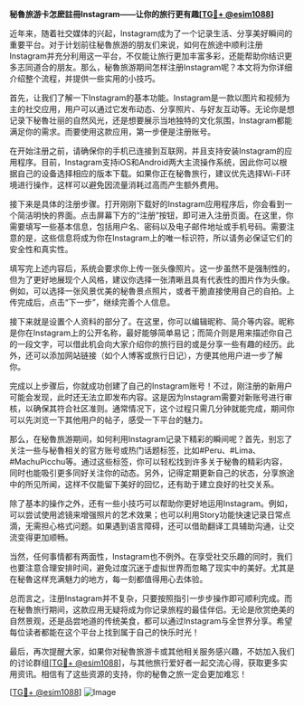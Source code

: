 **秘魯旅游卡怎麽註冊Instagram——让你的旅行更有趣[[TG💪+ @esim1088](https://t.me/s/esim1088)]**

近年来，随着社交媒体的兴起，Instagram成为了一个记录生活、分享美好瞬间的重要平台。对于计划前往秘魯旅游的朋友们来说，如何在旅途中顺利注册Instagram并充分利用这一平台，不仅能让旅行更加丰富多彩，还能帮助你结识更多志同道合的朋友。那么，秘魯旅游期间怎样注册Instagram呢？本文将为你详细介绍整个流程，并提供一些实用的小技巧。

首先，让我们了解一下Instagram的基本功能。Instagram是一款以图片和视频为主的社交应用，用户可以通过它发布动态、分享照片、与好友互动等。无论你是想记录下秘魯壮丽的自然风光，还是想要展示当地独特的文化氛围，Instagram都能满足你的需求。而要使用这款应用，第一步便是注册账号。

在开始注册之前，请确保你的手机已连接到互联网，并且支持安装Instagram的应用程序。目前，Instagram支持iOS和Android两大主流操作系统，因此你可以根据自己的设备选择相应的版本下载。如果你正在秘魯旅行，建议优先选择Wi-Fi环境进行操作，这样可以避免因流量消耗过高而产生额外费用。

接下来是具体的注册步骤。打开刚刚下载好的Instagram应用程序后，你会看到一个简洁明快的界面。点击屏幕下方的“注册”按钮，即可进入注册页面。在这里，你需要填写一些基本信息，包括用户名、密码以及电子邮件地址或手机号码。需要注意的是，这些信息将成为你在Instagram上的唯一标识符，所以请务必保证它们的安全性和真实性。

填写完上述内容后，系统会要求你上传一张头像照片。这一步虽然不是强制性的，但为了更好地展现个人风格，建议你选择一张清晰且具有代表性的图片作为头像。例如，可以选择一张风景优美的秘魯景点照片，或者干脆直接使用自己的自拍。上传完成后，点击“下一步”，继续完善个人信息。

接下来就是设置个人资料的部分了。在这里，你可以编辑昵称、简介等内容。昵称是你在Instagram上的公开名称，最好能够简单易记；而简介则是用来描述你自己的一段文字，可以借此机会向大家介绍你的旅行目的或是分享一些有趣的经历。此外，还可以添加网站链接（如个人博客或旅行日记），方便其他用户进一步了解你。

完成以上步骤后，你就成功创建了自己的Instagram账号！不过，刚注册的新用户可能会发现，此时还无法立即发布内容。这是因为Instagram需要对新账号进行审核，以确保其符合社区准则。通常情况下，这个过程只需几分钟就能完成，期间你可以先浏览一下其他用户的帖子，感受一下平台的魅力。

那么，在秘魯旅游期间，如何利用Instagram记录下精彩的瞬间呢？首先，别忘了关注一些与秘魯相关的官方账号或热门话题标签，比如#Peru、#Lima、#MachuPicchu等。通过这些标签，你可以轻松找到许多关于秘魯的精彩内容，同时也能吸引更多同好关注你的动态。另外，记得定期更新自己的状态，分享旅途中的所见所闻，这样不仅能留下美好的回忆，还有助于建立良好的社交关系。

除了基本的操作之外，还有一些小技巧可以帮助你更好地运用Instagram。例如，可以尝试使用滤镜来增强照片的艺术效果；也可以利用Story功能快速记录日常点滴，无需担心格式问题。如果遇到语言障碍，还可以借助翻译工具辅助沟通，让交流变得更加顺畅。

当然，任何事情都有两面性，Instagram也不例外。在享受社交乐趣的同时，我们也要注意合理安排时间，避免过度沉迷于虚拟世界而忽略了现实中的美好。尤其是在秘魯这样充满魅力的地方，每一刻都值得用心去体验。

总而言之，注册Instagram并不复杂，只要按照指引一步步操作即可顺利完成。而在秘魯旅行期间，这款应用无疑将成为你记录旅程的最佳伴侣。无论是欣赏绝美的自然景观，还是品尝地道的传统美食，都可以通过Instagram与全世界分享。希望每位读者都能在这个平台上找到属于自己的快乐时光！

最后，再次提醒大家，如果你对秘魯旅游卡或其他相关服务感兴趣，不妨加入我们的讨论群组[[TG💪+ @esim1088](https://t.me/s/esim1088)]，与其他旅行爱好者一起交流心得，获取更多实用资讯。相信有了这些资源的支持，你的秘魯之旅一定会更加难忘！

[[TG💪+ @esim1088](https://t.me/s/esim1088)] ![Image](https://i.postimg.cc/4NQfJmqS/Snipaste-2025-05-13-00-14-12.png)